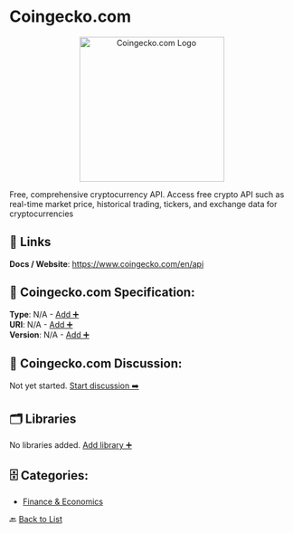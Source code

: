 # Coingecko.com
<p align="center">
    <img width="256" src="https://raw.githubusercontent.com/apis-list/apis-list/main/apis/coingecko-com/logo_256x256.png" alt="Coingecko.com Logo"/>
</p>
Free, comprehensive cryptocurrency API.  Access free crypto API such as real-time market price, historical trading, tickers, and exchange data for cryptocurrencies

##  🔗 Links
**Docs / Website**: https://www.coingecko.com/en/api

## 🧬 Coingecko.com Specification:
**Type**: N/A - [Add ➕](https://github.com/apis-list/apis-list/edit/main/apis.yaml#L3895)  
**URI**: N/A - [Add ➕](https://github.com/apis-list/apis-list/edit/main/apis.yaml#L3895)  
**Version**: N/A - [Add ➕](https://github.com/apis-list/apis-list/edit/main/apis.yaml#L3895)

## 💬 Coingecko.com Discussion:
Not yet started. [Start discussion ➡️](https://github.com/apis-list/apis-list/discussions/new)

## 🗂️ Libraries

No libraries added. [Add library ➕](https://github.com/apis-list/apis-list/edit/main/apis.yaml#L3895)    


## 🗄️ Categories:
- [Finance & Economics](https://github.com/apis-list/apis-list#finance--economics-)

🔙  [Back to List](https://github.com/apis-list/apis-list)
